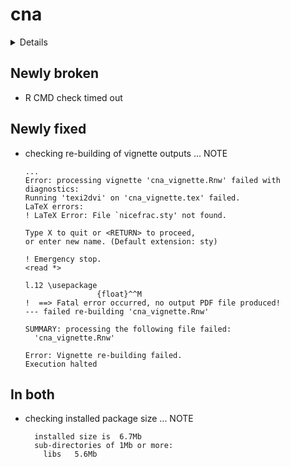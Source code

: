 # cna

<details>

* Version: 3.0.0
* GitHub: NA
* Source code: https://github.com/cran/cna
* Date/Publication: 2020-09-13 13:10:14 UTC
* Number of recursive dependencies: 63

Run `revdep_details(, "cna")` for more info

</details>

## Newly broken

*   R CMD check timed out
    

## Newly fixed

*   checking re-building of vignette outputs ... NOTE
    ```
    ...
    Error: processing vignette 'cna_vignette.Rnw' failed with diagnostics:
    Running 'texi2dvi' on 'cna_vignette.tex' failed.
    LaTeX errors:
    ! LaTeX Error: File `nicefrac.sty' not found.
    
    Type X to quit or <RETURN> to proceed,
    or enter new name. (Default extension: sty)
    
    ! Emergency stop.
    <read *> 
             
    l.12 \usepackage
                    {float}^^M
    !  ==> Fatal error occurred, no output PDF file produced!
    --- failed re-building 'cna_vignette.Rnw'
    
    SUMMARY: processing the following file failed:
      'cna_vignette.Rnw'
    
    Error: Vignette re-building failed.
    Execution halted
    ```

## In both

*   checking installed package size ... NOTE
    ```
      installed size is  6.7Mb
      sub-directories of 1Mb or more:
        libs   5.6Mb
    ```

